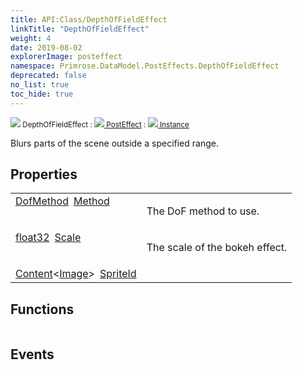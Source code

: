 ```yaml
---
title: API:Class/DepthOfFieldEffect
linkTitle: "DepthOfFieldEffect"
weight: 4
date: 2019-08-02
explorerImage: posteffect
namespace: Primrose.DataModel.PostEffects.DepthOfFieldEffect
deprecated: false
no_list: true
toc_hide: true
---
```

<small class="inheritance">
<span class="" href="/docs/api-reference/Class/DepthOfFieldEffect"><img src="/icons/silk/posteffect.png"/>&nbsp;DepthOfFieldEffect</span>&nbsp;:&nbsp;<a class="" href="/docs/api-reference/Class/PostEffect"><img src="/icons/silk/posteffect.png"/>&nbsp;PostEffect</a>&nbsp;:&nbsp;<a class="" href="/docs/api-reference/Class/Instance"><img src="/icons/silk/default.png"/>&nbsp;Instance</a></small>
<p class="summary">

Blurs parts of the scene outside a specified range.

</p>
 
## Properties
 
<table class="studiohide">
<tbody>
<tr class="function-row ">
<td style="vertical-align:top;white-space:normal;">
<div>
<a class="type" href="/docs/api-reference/Enum/DofMethod">DofMethod</a><span class="method-body" style="text-indent: -2em; padding-left: 0.5em"><a class="name" href="Method">Method</a></span></td>
<td style="vertical-align:top;white-space:normal;">
<p>
The DoF method to use.
</p></td>
</tr>

<tr class="function-row ">
<td style="vertical-align:top;white-space:normal;">
<div>
<a class="type" href="/docs/api-reference/System/Primitives#single">float32</a><span class="method-body" style="text-indent: -2em; padding-left: 0.5em"><a class="name" href="Scale">Scale</a></span></td>
<td style="vertical-align:top;white-space:normal;">
<p>
The scale of the bokeh effect.
</p></td>
</tr>

<tr class="function-row ">
<td style="vertical-align:top;white-space:normal;">
<div>
<a class="type" href="/docs/api-reference/Misc/Content">Content</a><<a class="type" href="/docs/api-reference/Asset/Image">Image</a>><span class="method-body" style="text-indent: -2em; padding-left: 0.5em"><a class="name" href="SpriteId">SpriteId</a></span></td>
<td style="vertical-align:top;white-space:normal;">
</td>
</tr>

</tbody>
</table>
 
## Functions
 
<table class="studiohide">
<tbody>
</tbody>
</table>
 
## Events
 
<table class="studiohide">
<tbody>
</tbody>
</table>
<b>
</b>
<div class="inheritors">
<ul class="root">
</ul>
</div>
